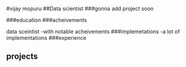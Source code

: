 #vijay mopuru
##Data scientist 
###gonna add project soon


###education
###acheivements

data sceintist
-with notable acheivements
###implemetations
-a lot of implementations
###experience
## projects
